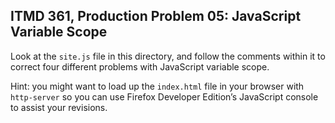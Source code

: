 ## ITMD 361, Production Problem 05: JavaScript Variable Scope

Look at the `site.js` file in this directory, and follow the comments within it to correct four
different problems with JavaScript variable scope.

Hint: you might want to load up the `index.html` file in your browser with `http-server` so you can
use Firefox Developer Edition’s JavaScript console to assist your revisions. 

